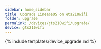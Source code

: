 ```yaml
---
sidebar: home_sidebar
title: Upgrade LineageOS on gts210wifi
folder: upgrade
permalink: /devices/gts210wifi/upgrade/
device: gts210wifi
---
```

{% include templates/device_upgrade.md %}
